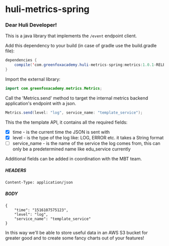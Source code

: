 # huli-metrics-spring

### Dear Huli Developer!

This is a java library that implements the `/event` endpoint client.

Add this dependency to your build (in case of gradle use the build.gradle file):

```java
dependencies {
	compile('com.greenfoxacademy.huli-metrics-spring:metrics:1.0.1-RELEASE')
}
```

Import the external library:

```java
import com.greenfoxacademy.metrics.Metrics;
```

Call the 'Metrics.send' method to target the internal metrics backend 
application's endpoint with a json.

```java
Metrics.send(level: "log", service_name: "template_service");
```

This the the template API, it contains all the required fields:
- [x] time - is the current time the JSON is sent with
- [x] level - is the type of the log like: LOG, ERROR etc. it takes a String format
- [ ] service_name - is the name of the service the log comes from, this can only be a 
predetermined name like edu_service currently

Additional fields can be added in coordination with the MBT team.

##### HEADERS
```
Content-Type: application/json
```

##### BODY
```
{
	"time": "1516107575123",
	"level": "log",
	"service_name": "template_service"
}
```

In this way we'll be able to store useful data in an AWS S3 bucket for greater good and 
to create some fancy charts out of your features!
